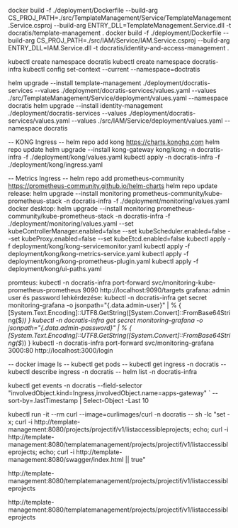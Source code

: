 ﻿docker build -f ./deployment/Dockerfile --build-arg CS_PROJ_PATH=./src/TemplateManagement/Service/TemplateManagement.Service.csproj --build-arg ENTRY_DLL=TemplateManagement.Service.dll  -t docratis/template-management .
docker build -f ./deployment/Dockerfile --build-arg CS_PROJ_PATH=./src/IAM/Service/IAM.Service.csproj --build-arg ENTRY_DLL=IAM.Service.dll  -t docratis/identity-and-access-management .

kubectl create namespace docratis
kubectl create namespace docratis-infra
kubectl config set-context --current --namespace=doctratis

helm upgrade --install template-management ./deployment/docratis-services --values ./deployment/docratis-services/values.yaml --values ./src/TemplateManagement/Service/deployment/values.yaml --namespace docratis
helm upgrade --install identity-management ./deployment/docratis-services --values ./deployment/docratis-services/values.yaml --values ./src/IAM/Service/deployment/values.yaml --namespace docratis

-- KONG Ingress --
helm repo add kong https://charts.konghq.com
helm repo update
helm upgrade --install kong-gateway kong/kong -n docratis-infra -f ./deployment/kong/values.yaml
kubectl apply -n docratis-infra -f ./deployment/kong/ingress.yaml

-- Metrics Ingress --
helm repo add prometheus-community https://prometheus-community.github.io/helm-charts
helm repo update
release:
	helm upgrade --install monitoring prometheus-community/kube-prometheus-stack -n docratis-infra -f ./deployment/monitoring/values.yaml
docker desktop:
	helm upgrade --install monitoring prometheus-community/kube-prometheus-stack -n docratis-infra -f ./deployment/monitoring/values.yaml --set kubeControllerManager.enabled=false --set kubeScheduler.enabled=false --set kubeProxy.enabled=false --set kubeEtcd.enabled=false
	kubectl apply -f deployment/kong/kong-servicemonitor.yaml
	kubectl apply -f deployment/kong/kong-metrics-service.yaml
	kubectl apply -f deployment/kong/kong-prometheus-plugin.yaml
	kubectl apply -f deployment/kong/ui-paths.yaml

promteus:
	kubectl -n docratis-infra port-forward svc/monitoring-kube-prometheus-prometheus 9090
	http://localhost:9090/targets
grafana:
	admin user és password lehkérdezése:
	kubectl -n docratis-infra get secret monitoring-grafana -o jsonpath="{.data.admin-user}" | % { [System.Text.Encoding]::UTF8.GetString([System.Convert]::FromBase64String($_)) }
	kubectl -n docratis-infra get secret monitoring-grafana -o jsonpath="{.data.admin-password}" | % { [System.Text.Encoding]::UTF8.GetString([System.Convert]::FromBase64String($_)) }
	kubectl -n docratis-infra port-forward svc/monitoring-grafana 3000:80
	http://localhost:3000/login


-- docker image ls
-- kubectl get pods
-- kubectl get ingress -n docratis
-- kubectl describe ingress -n docratis
-- helm list -n docratis-infra


kubectl get events -n docratis --field-selector "involvedObject.kind=Ingress,involvedObject.name=apps-gateway" ` --sort-by=.lastTimestamp | Select-Object -Last 10

kubectl run -it --rm curl --image=curlimages/curl -n docratis -- sh -lc "set -x; curl -i http://template-management:8080/projects/projectif/v1/listaccessibleprojects; echo; curl -i http://template-management:8080/templatemanagement/projects/projectif/v1/listaccessibleprojects; echo; curl -i http://template-management:8080/swagger/index.html || true"


http://template-management:8080/templatemanagement/projects/projectif/v1/listaccessibleprojects


http://template-management:8080/templatemanagement/projects/projectif/v1/listaccessibleprojects